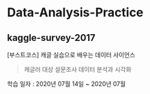 # Data-Analysis-Practice

## kaggle-survey-2017
[부스트코스] 캐글 실습으로 배우는 데이터 사이언스
> 캐글러 대상 설문조사 데이터 분석과 시각화

학습 일자 : 2020년 07월 14일 ~ 2020년 07월
